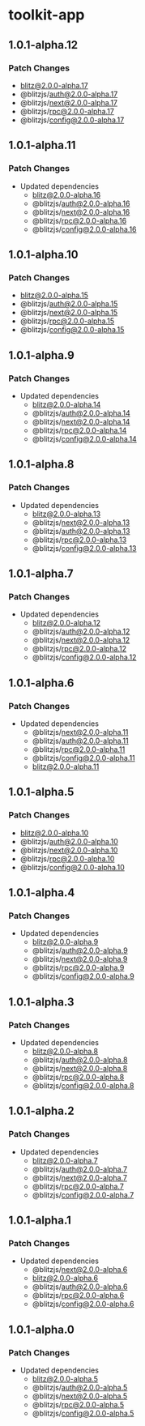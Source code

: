 # toolkit-app

## 1.0.1-alpha.12

### Patch Changes

- blitz@2.0.0-alpha.17
- @blitzjs/auth@2.0.0-alpha.17
- @blitzjs/next@2.0.0-alpha.17
- @blitzjs/rpc@2.0.0-alpha.17
- @blitzjs/config@2.0.0-alpha.17

## 1.0.1-alpha.11

### Patch Changes

- Updated dependencies
  - blitz@2.0.0-alpha.16
  - @blitzjs/auth@2.0.0-alpha.16
  - @blitzjs/next@2.0.0-alpha.16
  - @blitzjs/rpc@2.0.0-alpha.16
  - @blitzjs/config@2.0.0-alpha.16

## 1.0.1-alpha.10

### Patch Changes

- blitz@2.0.0-alpha.15
- @blitzjs/auth@2.0.0-alpha.15
- @blitzjs/next@2.0.0-alpha.15
- @blitzjs/rpc@2.0.0-alpha.15
- @blitzjs/config@2.0.0-alpha.15

## 1.0.1-alpha.9

### Patch Changes

- Updated dependencies
  - blitz@2.0.0-alpha.14
  - @blitzjs/auth@2.0.0-alpha.14
  - @blitzjs/next@2.0.0-alpha.14
  - @blitzjs/rpc@2.0.0-alpha.14
  - @blitzjs/config@2.0.0-alpha.14

## 1.0.1-alpha.8

### Patch Changes

- Updated dependencies
  - blitz@2.0.0-alpha.13
  - @blitzjs/next@2.0.0-alpha.13
  - @blitzjs/auth@2.0.0-alpha.13
  - @blitzjs/rpc@2.0.0-alpha.13
  - @blitzjs/config@2.0.0-alpha.13

## 1.0.1-alpha.7

### Patch Changes

- Updated dependencies
  - blitz@2.0.0-alpha.12
  - @blitzjs/auth@2.0.0-alpha.12
  - @blitzjs/next@2.0.0-alpha.12
  - @blitzjs/rpc@2.0.0-alpha.12
  - @blitzjs/config@2.0.0-alpha.12

## 1.0.1-alpha.6

### Patch Changes

- Updated dependencies
  - @blitzjs/next@2.0.0-alpha.11
  - @blitzjs/auth@2.0.0-alpha.11
  - @blitzjs/rpc@2.0.0-alpha.11
  - @blitzjs/config@2.0.0-alpha.11
  - blitz@2.0.0-alpha.11

## 1.0.1-alpha.5

### Patch Changes

- blitz@2.0.0-alpha.10
- @blitzjs/auth@2.0.0-alpha.10
- @blitzjs/next@2.0.0-alpha.10
- @blitzjs/rpc@2.0.0-alpha.10
- @blitzjs/config@2.0.0-alpha.10

## 1.0.1-alpha.4

### Patch Changes

- Updated dependencies
  - blitz@2.0.0-alpha.9
  - @blitzjs/auth@2.0.0-alpha.9
  - @blitzjs/next@2.0.0-alpha.9
  - @blitzjs/rpc@2.0.0-alpha.9
  - @blitzjs/config@2.0.0-alpha.9

## 1.0.1-alpha.3

### Patch Changes

- Updated dependencies
  - blitz@2.0.0-alpha.8
  - @blitzjs/auth@2.0.0-alpha.8
  - @blitzjs/next@2.0.0-alpha.8
  - @blitzjs/rpc@2.0.0-alpha.8
  - @blitzjs/config@2.0.0-alpha.8

## 1.0.1-alpha.2

### Patch Changes

- Updated dependencies
  - blitz@2.0.0-alpha.7
  - @blitzjs/auth@2.0.0-alpha.7
  - @blitzjs/next@2.0.0-alpha.7
  - @blitzjs/rpc@2.0.0-alpha.7
  - @blitzjs/config@2.0.0-alpha.7

## 1.0.1-alpha.1

### Patch Changes

- Updated dependencies
  - @blitzjs/next@2.0.0-alpha.6
  - blitz@2.0.0-alpha.6
  - @blitzjs/auth@2.0.0-alpha.6
  - @blitzjs/rpc@2.0.0-alpha.6
  - @blitzjs/config@2.0.0-alpha.6

## 1.0.1-alpha.0

### Patch Changes

- Updated dependencies
  - blitz@2.0.0-alpha.5
  - @blitzjs/auth@2.0.0-alpha.5
  - @blitzjs/next@2.0.0-alpha.5
  - @blitzjs/rpc@2.0.0-alpha.5
  - @blitzjs/config@2.0.0-alpha.5
